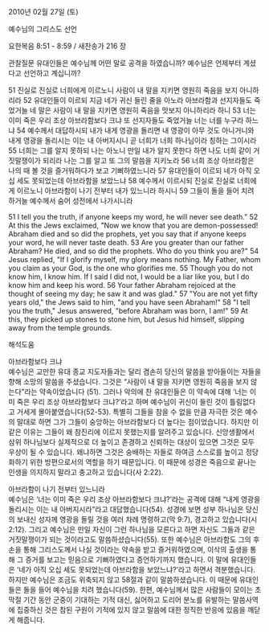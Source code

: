 2010년 02월 27일 (토)

예수님의 그리스도 선언



요한복음 8:51 - 8:59 / 새찬송가 216 장


관찰질문
유대인들은 예수님께 어떤 말로 공격을 하였습니까?
예수님은 언제부터 계셨다고 선언하고 계십니까?

51 진실로 진실로 너희에게 이르노니 사람이 내 말을 지키면 영원히 죽음을 보지 아니하리라 
52 유대인들이 이르되 지금 네가 귀신 들린 줄을 아노라 아브라함과 선지자들도 죽었거늘 네 말은 사람이 내 말을 지키면 영원히 죽음을 맛보지 아니하리라 하니 
53 너는 이미 죽은 우리 조상 아브라함보다 크냐 또 선지자들도 죽었거늘 너는 너를 누구라 하느냐 
54 예수께서 대답하시되 내가 내게 영광을 돌리면 내 영광이 아무 것도 아니거니와 내게 영광을 돌리시는 이는 내 아버지시니 곧 너희가 너희 하나님이라 칭하는 그이시라 
55 너희는 그를 알지 못하되 나는 아노니 만일 내가 알지 못한다 하면 나도 너희 같이 거짓말쟁이가 되리라 나는 그를 알고 또 그의 말씀을 지키노라 
56 너희 조상 아브라함은 나의 때 볼 것을 즐거워하다가 보고 기뻐하였느니라 
57 유대인들이 이르되 네가 아직 오십 세도 못되었는데 아브라함을 보았느냐 
58 예수께서 이르시되 진실로 진실로 너희에게 이르노니 아브라함이 나기 전부터 내가 있느니라 하시니 
59 그들이 돌을 들어 치려 하거늘 예수께서 숨어 성전에서 나가시니라 

51 I tell you the truth, if anyone keeps my word, he will never see death." 52 At this the Jews exclaimed, "Now we know that you are demon-possessed! Abraham died and so did the prophets, yet you say that if anyone keeps your word, he will never taste death. 53 Are you greater than our father Abraham? He died, and so did the prophets. Who do you think you are?" 54 Jesus replied, "If I glorify myself, my glory means nothing. My Father, whom you claim as your God, is the one who glorifies me. 
55 Though you do not know him, I know him. If I said I did not, I would be a liar like you, but I do know him and keep his word. 56 Your father Abraham rejoiced at the thought of seeing my day; he saw it and was glad." 57 "You are not yet fifty years old," the Jews said to him, "and you have seen Abraham!" 58 "I tell you the truth," Jesus answered, "before Abraham was born, I am!" 59 At this, they picked up stones to stone him, but Jesus hid himself, slipping away from the temple grounds.

해석도움





아브라함보다 크냐  
예수님은 교만한 유대 종교 지도자들과는 달리 겸손히 당신의 말씀을 받아들이는 자들을 향해 소망의 말씀을 주셨습니다. 그것은 “사람이 내 말을 지키면 영원히 죽음을 보지 않는다”라는 약속이었습니다 (51). 그러나 악의에 찬 유대인들은 이 약속에 대해 ‘너는 이미 죽은 우리 조상 아브라함보다 크냐?’라고 하며 예수님이 귀신이 들린 것이 틀림없다고 거세게 몰아붙였습니다(52-53). 특별히 그들을 참을 수 없을 만큼 자극한 것은 예수의 말대로 하면 그가 그들이 숭앙하는 아브라함보다 더 높다는 점이었습니다. 하지만 이 같은 이유는 그들이 왜 참진리에 이르지 못했는지를 알려주고 있습니다. 신앙생활에서 삼위 하나님보다 실제적으로 더 높이고 존경하고 신뢰하는 대상이 있으면 그것은 모두 우상이 될 수 있습니다. 왜냐하면 그것은 숭배하는 자들로 하여금 스스로를 높이고 정당화하기 위한 방편으로서의 역할을 하기 때문입니다. 이 때문에 성경은 죽음으로 끝나는 인생을 의지하지 말라고 충고하고 있습니다(사 2:22).

아브라함이 나기 전부터 있느니라  
예수님은 ‘너는 이미 죽은 우리 조상 아브라함보다 크냐?’라는 공격에 대해 “내게 영광을 돌리시는 이는 내 아버지시라”라고 대답했습니다(54). 성경에 보면 성부 하나님은 당신의 보내신 성자께 영광을 돌릴 것을 여러 차례 명령하고(막 9:7), 경고하고 있습니다(시 2:12). 그리고 예수님은 만일 자신이 그런 하나님을 모른다고 하면 자신도 그들과 같은 거짓말쟁이가 되는 것이라고도 말씀하셨습니다(55). 또한 예수님은 아브라함도 그의 후손을 통해 그리스도께서 나실 것이라는 약속을 받고 즐거워하였으며, 이삭의 출생을 통해 그 증거를 보고는 믿음으로 기뻐하였다고 증언하기까지 했습니다. 이 말에 유대인들은 ‘네가 아직 오십 세도 못되었는데 아브라함을 보았느냐?’라고 하면서 격분했습니다. 하지만 예수님은 조금도 위축되지 않고 58절과 같이 말씀하셨습니다. 이 때문에 유대인들은 돌을 들어 예수님을 치려 했습니다(59). 한편, 예수님께서 많은 사람들이 모이는 초막절 기간 동안 군중이 기대하는 기적 대신, 싫어하고 도리어 분노를 유발하는 말씀사역에 집중하신 것은 참된 구원이 기적에 있지 않고 말씀에 대한 정직한 반응에 있음을 깨닫게 해줍니다.